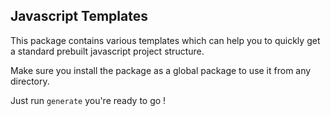 ## Javascript Templates

This package contains various templates which can help you to quickly get a standard prebuilt javascript project structure.

Make sure you install the package as a global package to use it from any directory.

Just run `generate` you're ready to go !
